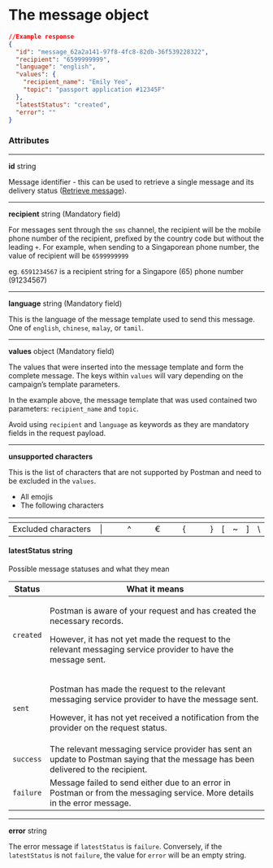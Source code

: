 # The message object

```json
//Example response
{
  "id": "message_62a2a141-97f8-4fc8-82db-36f539228322",
  "recipient": "6599999999",
  "language": "english",
  "values": {
    "recipient_name": "Emily Yeo",
    "topic": "passport application #12345F"
  },
  "latestStatus": "created",
  "error": ""
}
```

### Attributes

***

**id** string

Message identifier - this can be used to retrieve a single message and its delivery status ([Retrieve message](retrieve-message.md)).

***

**recipient** string (Mandatory field)

For messages sent through the `sms` channel, the recipient will be the mobile phone number of the recipient, prefixed by the country code but without the leading `+`. For example, when sending to a Singaporean phone number, the value of recipient will be `6599999999`

eg. `6591234567` is a recipient string for a Singapore (65) phone number (91234567)

***

**language** string (Mandatory field)

This is the language of the message template used to send this message. One of `english`, `chinese`, `malay`, or `tamil`.

***

**values** object (Mandatory field)

The values that were inserted into the message template and form the complete message. The keys within `values` will vary depending on the campaign’s template parameters.

In the example above, the message template that was used contained two parameters: `recipient_name` and `topic`.

Avoid using `recipient` and `language` as keywords as they are mandatory fields in the request payload.

***

**unsupported characters**

This is the list of characters that are not supported by Postman and need to be excluded in the `values`.

* All emojis
* The following characters



<table data-header-hidden><thead><tr><th width="160"></th><th width="40"></th><th width="40"></th><th width="40"></th><th width="40"></th><th></th><th></th><th></th><th></th><th></th></tr></thead><tbody><tr><td>Excluded characters</td><td>|</td><td>^</td><td>€</td><td>{</td><td>}</td><td>[</td><td>~</td><td>]</td><td>\</td></tr></tbody></table>

#### **latestStatus** string

Possible message statuses and what they mean

| Status    | What it means                                                                                                                                                                                           |
| --------- | ------------------------------------------------------------------------------------------------------------------------------------------------------------------------------------------------------- |
| `created` | <p>Postman is aware of your request and has created the necessary records.</p><p>However, it has not yet made the request to the relevant messaging service provider to have the message sent.</p>      |
| `sent`    | <p>Postman has made the request to the relevant messaging service provider to have the message sent.</p><p>However, it has not yet received a notification from the provider on the request status.</p> |
| `success` | The relevant messaging service provider has sent an update to Postman saying that the message has been delivered to the recipient.                                                                      |
| `failure` | Message failed to send either due to an error in Postman or from the messaging service. More details in the error message.                                                                              |

***

**error** string

The error message if `latestStatus` is `failure`. Conversely, if the `latestStatus` is not `failure`, the value for `error` will be an empty string.
